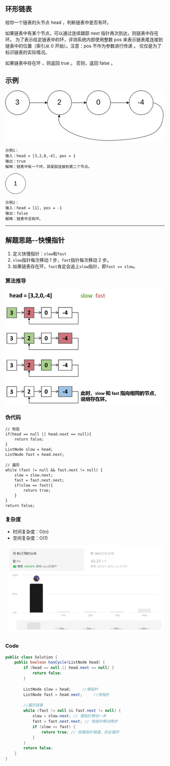## 环形链表

给你一个链表的头节点 head ，判断链表中是否有环。

如果链表中有某个节点，可以通过连续跟踪 next 指针再次到达，则链表中存在环。 
为了表示给定链表中的环，评测系统内部使用整数 pos 来表示链表尾连接到链表中的位置（索引从 0 开始）。注意：pos 不作为参数进行传递 。
仅仅是为了标识链表的实际情况。

如果链表中存在环 ，则返回 true 。 否则，返回 false 。
## 示例
![](.images/4b40acc9.png)

```
示例1：
输入：head = [3,2,0,-4], pos = 1
输出：true
解释：链表中有一个环，其尾部连接到第二个节点。
```

![](.images/e2cefe79.png)
```
示例2：
输入：head = [1], pos = -1
输出：false
解释：链表中没有环。
```

***

## 解题思路--快慢指针
1. 定义快慢指针：`slow`和`fast`
2. `slow`指针每次移动 1 步，`fast`指针每次移动 2 步。
3. 如果链表存在环，`fast`肯定会追上`slow`指针，即`fast == slow`。

### 算法推导

<img src=".images/82d44a02.png" width="500"/>


### 伪代码
```
// 校验
if(head == null || head.next == null){
    return false;
}
ListNode slow = head;
ListNode fast = head.next;

// 遍历
while (fast != null && fast.next != null) {
    slow = slow.next;
    fast = fast.next.next;
    if(slow == fast){
        return true;
    }
}
return false;
```


### 复杂度
- 时间复杂度：O(n)
- 空间复杂度：O(1)

<img src=".images/34be18e1.png" width="600"/>

###  Code
```java
public class Solution {
    public boolean hasCycle(ListNode head) {
        if (head == null || head.next == null) {
            return false;
        }

        ListNode slow = head;     //慢指针
        ListNode fast = head.next;     //快指针

        //遍历链表
        while (fast != null && fast.next != null) {
            slow = slow.next; // 慢指针移动一步
            fast = fast.next.next; // 快指针移动两步
            if (slow == fast) {
                return true; // 快慢指针相遇，存在循环
            }
        }
        return false;
    }
}
```
